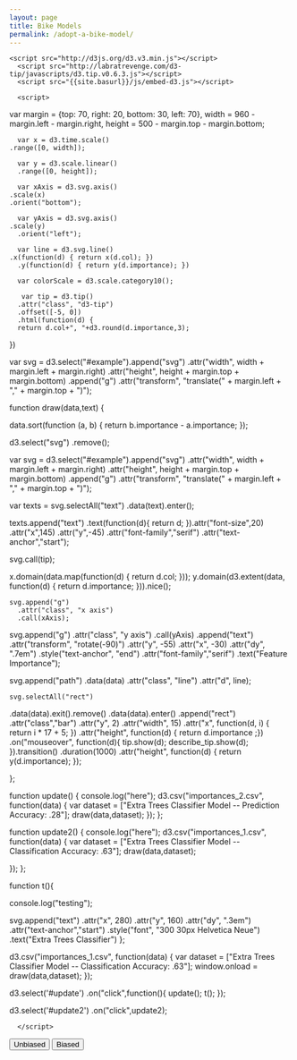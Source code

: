```yaml
---
layout: page
title: Bike Models
permalink: /adopt-a-bike-model/
---
```



<style>

      #work_queues_chart div {
    font-size: 0.5em;
    font-family: sans-serif;
    color: white;
    text-align: right;
    padding: 0.5em;
    margin: 0.2em;
      }

      .axis text {
      font: 14px sans-serif;
      }

      .axis path,
      .axis line {
      fill: none;
      stroke: #000;
      shape-rendering: crispEdges;
      stroke-width: 3;
      }

            .bar {
      fill: red;
      }
      
      .bar:hover {
      fill: orange ;
      }

      .d3-tip {
      line-height: 1;
      font-weight: bold;
      padding: 10px;
      background: rgba(0, 0, 0, 0.8);
      color: #fff;
      border-radius: 4px;
      }

      
      
      </style>

    <script src="http://d3js.org/d3.v3.min.js"></script>
      <script src="http://labratrevenge.com/d3-tip/javascripts/d3.tip.v0.6.3.js"></script>
      <script src="{{site.basurl}}/js/embed-d3.js"></script>

      <script>

var margin = {top: 70, right: 20, bottom: 30, left: 70},
    width = 960 - margin.left - margin.right,
      height = 500 - margin.top - margin.bottom;
	
      var x = d3.time.scale()
    .range([0, width]);

      var y = d3.scale.linear()
      .range([0, height]);

      var xAxis = d3.svg.axis()
    .scale(x)
    .orient("bottom");

      var yAxis = d3.svg.axis()
    .scale(y)
      .orient("left");

      var line = d3.svg.line()
    .x(function(d) { return x(d.col); })
      .y(function(d) { return y(d.importance); })
      
      var colorScale = d3.scale.category10();

       var tip = d3.tip()
      .attr("class", "d3-tip")
      .offset([-5, 0])
      .html(function(d) {
      return d.col+", "+d3.round(d.importance,3);
})

var svg = d3.select("#example").append("svg")
.attr("width", width + margin.left + margin.right)
.attr("height", height + margin.top + margin.bottom)
	.append("g")
      .attr("transform", "translate(" + margin.left + "," + margin.top + ")"); 


function draw(data,text) {

 data.sort(function (a, b) {
    return b.importance - a.importance;
});

d3.select("svg")
       .remove();

var svg = d3.select("#example").append("svg")
.attr("width", width + margin.left + margin.right)
.attr("height", height + margin.top + margin.bottom)
	.append("g")
      .attr("transform", "translate(" + margin.left + "," + margin.top + ")"); 

var texts = svg.selectAll("text")
                .data(text).enter();

texts.append("text")
     .text(function(d){
      return d;
}).attr("font-size",20)
.attr("x",145)
.attr("y",-45)
    .attr("font-family","serif")
    .attr("text-anchor","start");

svg.call(tip); 

x.domain(data.map(function(d) { return d.col; }));
y.domain(d3.extent(data, function(d) { return d.importance; })).nice();

    svg.append("g")
      .attr("class", "x axis")
      .call(xAxis);

svg.append("g")
      .attr("class", "y axis")
      .call(yAxis)
    .append("text")
      .attr("transform", "rotate(-90)")
      .attr("y", -55)
      .attr("x", -30)
      .attr("dy", ".7em")
.style("text-anchor", "end")
.attr("font-family","serif")
      .text("Feature Importance");

  svg.append("path")
      .data(data)
      .attr("class", "line")
      .attr("d", line);
	
    svg.selectAll("rect")
.data(data).exit().remove()
.data(data).enter()
.append("rect")
      .attr("class","bar")
       .attr("y", 2)
       .attr("width", 15)
       .attr("x", function(d, i) { return i * 17 + 5; })
.attr("height", function(d) { return d.importance ;})
.on("mouseover", function(d){
tip.show(d);
describe_tip.show(d);
}).transition()
      .duration(1000)
	.attr("height", function(d) { return y(d.importance); });
    
};

function update() {
console.log("here");
d3.csv("importances_2.csv", function(data) {
var dataset = ["Extra Trees Classifier Model -- Prediction Accuracy: .28"];
draw(data,dataset);
});
};

function update2() {
console.log("here");
d3.csv("importances_1.csv", function(data) {
var dataset = ["Extra Trees Classifier Model -- Classification Accuracy: .63"];
draw(data,dataset);

});
};

function t(){

console.log("testing");

svg.append("text")
    .attr("x", 280)
    .attr("y", 160)
.attr("dy", ".3em")
.attr("text-anchor","start")
.style("font", "300 30px Helvetica Neue")
.text("Extra Trees Classifier")
};


d3.csv("importances_1.csv", function(data) {
var dataset = ["Extra Trees Classifier Model -- Classification Accuracy: .63"];
window.onload = draw(data,dataset);
});
	
d3.select('#update')
.on("click",function(){
update();
t();
});

d3.select('#update2')
.on("click",update2);


	
      </script>

<div id="example"></div>
<div id="work_queues_chart" />
<button id="update">Unbiased</button>
<button id="update2">Biased</button>